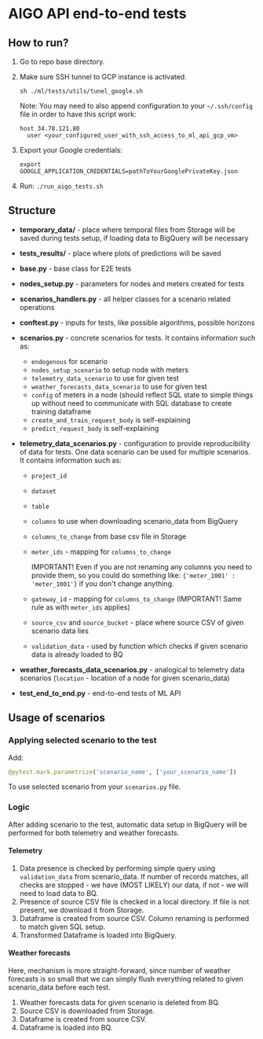 # AIGO API end-to-end tests

## How to run?

1. Go to repo base directory.
2. Make sure SSH tunnel to GCP instance is activated.

   `sh ./ml/tests/utils/tunel_google.sh`

   Note: You may need to also append configuration to your `~/.ssh/config`
         file in order to have this script work:

   ```text
   host 34.78.121.80
     user <your_configured_user_with_ssh_access_to_ml_api_gcp_vm>
   ```

3. Export your Google credentials:

   `export GOOGLE_APPLICATION_CREDENTIALS=pathToYourGooglePrivateKey.json`

4. Run: `./run_aigo_tests.sh`

## Structure

- **temporary_data/** - place where temporal files from Storage will be saved
                        during tests setup, if loading data to BigQuery
                        will be necessary
- **tests_results/** - place where plots of predictions will be saved
- **base.py** - base class for E2E tests
- **nodes_setup.py** - parameters for nodes and meters created for tests
- **scenarios_handlers.py** - all helper classes for a scenario related operations
- **conftest.py** - inputs for tests, like possible algorithms, possible horizons
- **scenarios.py** - concrete scenarios for tests. It contains information
  such as:
  - `endogenous` for scenario
  - `nodes_setup_scenario` to setup node with meters
  - `telemetry_data_scenario` to use for given test
  - `weather_forecasts_data_scenario` to use for given test
  - `config` of meters in a node (should reflect SQL state to simple things up
    without need to communicate with SQL database to create training dataframe
  - `create_and_train_request_body` is self-explaining
  - `predict_request_body` is self-explaining

- **telemetry_data_scenarios.py** - configuration to provide reproducibility
  of data for tests. One data scenario can be used for multiple scenarios.
  It contains information such as:
  - `project_id`
  - `dataset`
  - `table`
  - `columns` to use when downloading scenario_data from BigQuery
  - `columns_to_change` from base csv file in Storage
  - `meter_ids` - mapping for `columns_to_change`

    IMPORTANT! Even if you are not renaming any columns you need to provide
               them, so you could do something like:
               `{'meter_1001' : 'meter_1001'}` if you don't change anything.

  - `gateway_id` - mapping for `columns_to_change` (IMPORTANT! Same rule as with
    `meter_ids` applies)
  - `source_csv` and `source_bucket` - place where source CSV of given
    scenario data lies
  - `validation_data` - used by function which checks if given scenario data
    is already loaded to BQ

- **weather_forecasts_data_scenarios.py** - analogical to telemetry data
  scenarios (`location` - location of a node for given scenario_data)

- **test_end_to_end.py** - end-to-end tests of ML API

## Usage of scenarios

### Applying selected scenario to the test

Add:

```python
@pytest.mark.parametrize('scenario_name', ['your_scenario_name'])
```

To use selected scenario from your `scenarios.py` file.

### Logic

After adding scenario to the test, automatic data setup in BigQuery will be
performed for both telemetry and weather forecasts.

#### Telemetry

1. Data presence is checked by performing simple query using `validation_data`
   from scenario_data. If number of records matches, all checks are stopped -
   we have (MOST LIKELY) our data, if not - we will need to load data to BQ.
2. Presence of source CSV file is checked in a local directory.
   If file is not present, we download it from Storage.
3. Dataframe is created from source CSV. Column renaming is performed
   to match given SQL setup.
4. Transformed Dataframe is loaded into BigQuery.

#### Weather forecasts

Here, mechanism is more straight-forward, since number of weather forecasts is
so small that we can simply flush everything related to given scenario_data
before each test.

1. Weather forecasts data for given scenario is deleted from BQ.
2. Source CSV is downloaded from Storage.
3. Dataframe is created from source CSV.
4. Dataframe is loaded into BQ.
